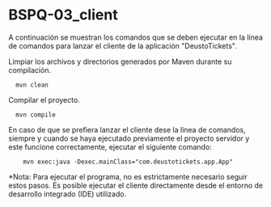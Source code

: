 # BSPQ-03_client

A continuación se muestran los comandos que se deben ejecutar en la línea de comandos para lanzar el cliente de la aplicación "DeustoTickets".

Limpiar los archivos y directorios generados por Maven durante su compilación. 

      mvn clean

Compilar el proyecto.

      mvn compile
      
En caso de que se prefiera lanzar el cliente dese la línea de comandos, siempre y cuando se haya ejecutado previamente el proyecto servidor y este funcione correctamente, ejecutar el siguiente comando:

    	mvn exec:java -Dexec.mainClass="com.deustotickets.app.App"	

*Nota: Para ejecutar el programa, no es estrictamente necesario seguir estos pasos. Es posible ejecutar el cliente directamente desde el entorno de desarrollo integrado (IDE) utilizado. 